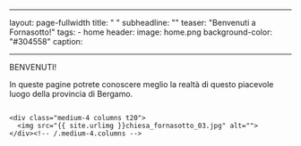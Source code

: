 #
#
---
layout: page-fullwidth
title:  " "
subheadline:  ""
teaser: "Benvenuti a Fornasotto!"
tags:
    - home
header:
    image: home.png
    background-color:  "#304558"
    caption: 
    
---

BENVENUTI! 


In queste pagine potrete conoscere meglio la realtà di questo piacevole luogo della provincia di Bergamo.

<div class="row">
    <div class="medium-4 columns t20">
    <img src="{{ site.urlimg }}chiesa_fornasotto_02.jpg" alt="">
    </div><!-- /.medium-4.columns -->

    <div class="medium-4 columns t20">
      <img src="{{ site.urlimg }}chiesa_fornasotto_03.jpg" alt="">
    </div><!-- /.medium-4.columns -->

</div><!-- /.row -->


